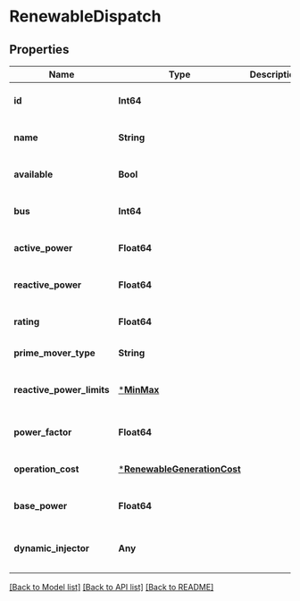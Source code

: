 # RenewableDispatch


## Properties
Name | Type | Description | Notes
------------ | ------------- | ------------- | -------------
**id** | **Int64** |  | [default to nothing]
**name** | **String** |  | [default to nothing]
**available** | **Bool** |  | [default to nothing]
**bus** | **Int64** |  | [default to nothing]
**active_power** | **Float64** |  | [default to nothing]
**reactive_power** | **Float64** |  | [default to nothing]
**rating** | **Float64** |  | [default to nothing]
**prime_mover_type** | **String** |  | [default to "OT"]
**reactive_power_limits** | [***MinMax**](MinMax.md) |  | [optional] [default to nothing]
**power_factor** | **Float64** |  | [default to nothing]
**operation_cost** | [***RenewableGenerationCost**](RenewableGenerationCost.md) |  | [default to nothing]
**base_power** | **Float64** |  | [default to nothing]
**dynamic_injector** | **Any** |  | [optional] [default to nothing]


[[Back to Model list]](../README.md#models) [[Back to API list]](../README.md#api-endpoints) [[Back to README]](../README.md)


